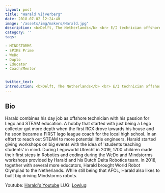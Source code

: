 ```yaml
---
layout: post
title: "Harald Vijverberg"
date: 2018-07-02 12:24:40
image: '/assets/img/makers/Harald.jpg'
description: <b>Delft, The Netherlands</b> <br> E/I technician offshore
category: ''
tags:

- MINDSTORMS
- SPIKE Prime
- WeDo
- Duplo
- Educator
- Coach/Mentor


twitter_text:
introduction: <b>Delft, The Netherlands</b> <br> E/I technician offshore
---
```




## Bio

Harald combines his day job as offshore technician with his passion for Lego and STEAM education.
A hobby that started with just being a Lego collector got more depth when the first RCX drove towards his house and he soon became a FIRST lego league coach for the local high school.
In an effort to reach out STEAM to more potential little engineers, Harald started giving workshops on big events with the idea of 'students teaching students' in mind. During Legoworld Utrecht in 2019, 1700 children made their first steps in Robotics and coding during the WeDo and Mindstorms workshops provided by Harald and his Dutch Delta Robotics team.
In 2018, together with several more educators, Harald brought World Robot Olympiad to the Netherlands.
While still being that AFOL, Harald also likes to built big driving Mindstorms robots.


Youtube: [Harald's Youtube](https://www.youtube.com/channel/UCVPbm-fWw_BfBn49rlfbKaQ)
LUG: [Lowlug](www.lowlug.nl)